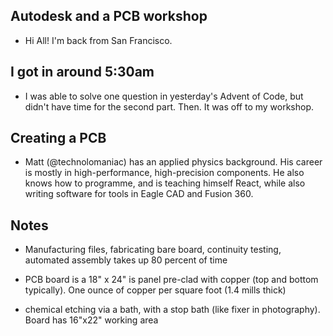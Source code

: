 ## Autodesk and a PCB workshop

- Hi All! I'm back from San Francisco. 

## I got in around 5:30am
- I was able to solve one question in yesterday's Advent of Code, but didn't have time for the second part.
  Then. It was off to my workshop.
  
## Creating a PCB 
- Matt (@technolomaniac) has an applied physics background. His career is mostly in high-performance,
  high-precision components. He also knows how to programme, and is teaching himself React, while
  also writing software for tools in Eagle CAD and Fusion 360. 
  
## Notes
- Manufacturing files, fabricating bare board, continuity testing, automated assembly takes up 
  80 percent of time
- PCB board is a 18" x 24" is panel pre-clad with copper (top and bottom typically).
  One ounce of copper per square foot (1.4 mills thick)
  
- chemical etching via a bath, with a stop bath (like fixer in photography).
  Board has 16"x22" working area



